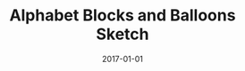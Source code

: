 ---
title: "Alphabet Blocks and Balloons Sketch"
cover: "8.jpg"
date: "2017-01-01"
categories:
    - media
tags:
    - programming
    - stuff
    - other
posttype: 'sketch'
maincontent: 'blocks_and_balloons.md'
sketchbookcontent: 'blocks_and_balloons_sketchbook.md'
featuredImage: '../post_images/blocks_and_balloons_sketch_hifi.jpg'
---